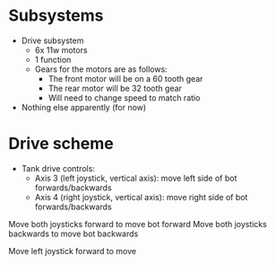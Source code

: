 Subsystems
==========
* Drive subsystem
    * 6x 11w motors
    * 1 function
    * Gears for the motors are as follows:
        * The front motor will be on a 60 tooth gear
        * The rear motor will be 32 tooth gear
        * Will need to change speed to match ratio
* Nothing else apparently (for now)

Drive scheme
============
* Tank drive controls:
    * Axis 3 (left joystick, vertical axis): move left side of bot forwards/backwards
    * Axis 4 (right joystick, vertical axis): move right side of bot forwards/backwards 

Move both joysticks forward to move bot forward
Move both joysticks backwards to move bot backwards

Move left joystick forward to move 


